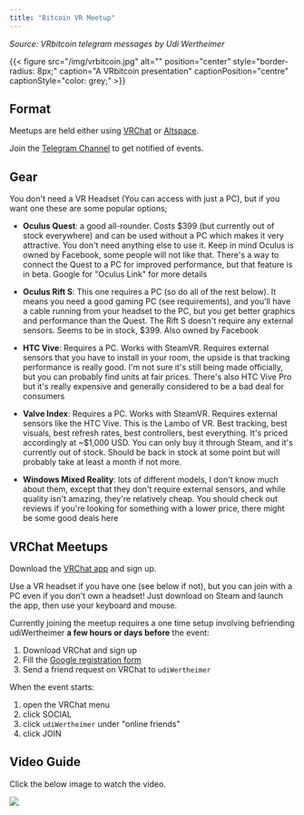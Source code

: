 ```yaml
---
title: "Bitcoin VR Meetup"
---
```


_Source: VRbitcoin telegram messages by Udi Wertheimer_

{{< figure src="/img/vrbitcoin.jpg" alt="" position="center" style="border-radius: 8px;" caption="A VRbitcoin presentation" captionPosition="centre" captionStyle="color: grey;" >}}

## Format
Meetups are held either using [VRChat](https://vrchat.com) or [Altspace](https://altvr.com/).

Join the [Telegram Channel](https://t.me/VRbitcoin) to get notified of events.

## Gear
You don't need a VR Headset (You can access with just a PC), but if you want one these are some popular options;

- **Oculus Quest**: a good all-rounder. Costs $399 (but currently out of stock everywhere) and can be used without a PC which makes it very attractive. You don't need anything else to use it. Keep in mind Oculus is owned by Facebook, some people will not like that. There's a way to connect the Quest to a PC for improved performance, but that feature is in beta. Google for "Oculus Link" for more details

- **Oculus Rift S**: This one requires a PC (so do all of the rest below). It means you need a good gaming PC (see requirements), and you'll have a cable running from your headset to the PC, but you get better graphics and performance than the Quest. The Rift S doesn't require any external sensors. Seems to be in stock, $399. Also owned by Facebook

- **HTC Vive**: Requires a PC. Works with SteamVR. Requires external sensors that you have to install in your room, the upside is that tracking performance is really good. I'm not sure it's still being made officially, but you can probably find units at fair prices. There's also HTC Vive Pro but it's really expensive and generally considered to be a bad deal for consumers

- **Valve Index**: Requires a PC. Works with SteamVR. Requires external sensors like the HTC Vive. This is the Lambo of VR. Best tracking, best visuals, best refresh rates, best controllers, best everything. It's priced accordingly at ~$1,000 USD. You can only buy it through Steam, and it's currently out of stock. Should be back in stock at some point but will probably take at least a month if not more.

- **Windows Mixed Reality**: lots of different models, I don't know much about them, except that they don't require external sensors, and while quality isn't amazing, they're relatively cheap. You should check out reviews if you're looking for something with a lower price, there might be some good deals here

## VRChat Meetups

Download the [VRChat app](https://vrchat.com) and sign up.

Use a VR headset if you have one (see below if not), but you can join with a PC even if you don't own a headset! Just download on Steam and launch the app, then use your keyboard and mouse.

Currently joining the meetup requires a one time setup involving befriending udiWertheimer **a few hours or days before** the event:
1. Download VRChat and sign up
2. Fill the [Google registration form](https://forms.gle/HdK24cYhmVvUrGrj7)
3. Send a friend request on VRChat to `udiWertheimer`

When the event starts:
1. open the VRChat menu
2. click SOCIAL
3. click `udiWertheimer` under "online friends"
4. click JOIN

## Video Guide

Click the below image to watch the video.

[![](http://img.youtube.com/vi/OKNeCCZivYk/0.jpg)](http://www.youtube.com/watch?v=OKNeCCZivYk "How to Join a Bitcoin VR event using VRChat")
